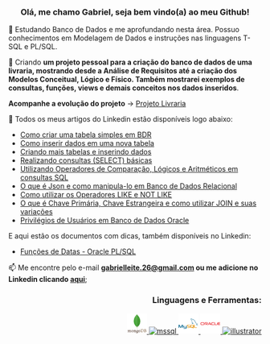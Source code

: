 <h3 align="center">Olá, me chamo Gabriel, seja bem vindo(a) ao meu Github!</h3>
 
👨 Estudando Banco de Dados e me aprofundando nesta área. Possuo conhecimentos em Modelagem de Dados e instruções nas linguagens T-SQL e PL/SQL.

🔭 Criando **um projeto pessoal para a criação do banco de dados de uma livraria, mostrando desde a Análise de Requisitos até a criação dos Modelos Conceitual, Lógico e Físico. Também mostrarei exemplos de consultas, funções, views e demais conceitos nos dados inseridos**.

**Acompanhe a evolução do projeto** -> [Projeto Livraria](https://github.com/GabrielSQL2022/projeto-livraria)

🌱 Todos os meus artigos do Linkedin estão disponíveis logo abaixo:

 - [Como criar uma tabela simples em BDR](https://www.linkedin.com/pulse/como-criar-uma-tabela-simples-em-bdr-descomplica-leite-angelo-neiva)
 - [Como inserir dados em uma nova tabela](https://www.linkedin.com/pulse/como-inserir-dados-em-uma-nova-tabela-descomplica-gabriel)
 - [Criando mais tabelas e inserindo dados](https://www.linkedin.com/pulse/criando-mais-tabelas-e-inserindo-dados-descomplica-gabriel)
 - [Realizando consultas (SELECT) básicas](https://www.linkedin.com/pulse/realizando-consultas-select-b%C3%A1sicas-descomplica-leite-angelo-neiva-1f)
 - [Utilizando Operadores de Comparação, Lógicos e Aritméticos em consultas SQL](https://www.linkedin.com/pulse/utilizando-operadores-de-compara%C3%A7%C3%A3o-l%C3%B3gicos-e-em-sql-gabriel/)
 - [O que é Json e como manipula-lo em Banco de Dados Relacional](https://www.linkedin.com/pulse/o-que-%C3%A9-json-e-como-manipula-lo-em-banco-de-dados-gabriel)
 - [Como utilizar os Operadores LIKE e NOT LIKE](https://www.linkedin.com/pulse/como-utilizar-os-operadores-like-e-descomplica-leite-angelo-neiva)
 - [O que é Chave Primária, Chave Estrangeira e como utilizar JOIN e suas variações](https://www.linkedin.com/pulse/o-que-%C3%A9-chave-prim%C3%A1ria-estrangeira-e-como-utilizar-gabriel)
 - [Privilégios de Usuários em Banco de Dados Oracle](https://www.linkedin.com/pulse/privil%25C3%25A9gios-de-usu%25C3%25A1rios-em-banco-dados-oracle-leite-angelo-neiva/?published=t&trackingId=m1myK2EOS%2Fis%2BzKHi7cOFw%3D%3D)

E aqui estão os documentos com dicas, também disponíveis no Linkedin:

- [Funções de Datas - Oracle PL/SQL](https://www.linkedin.com/posts/gabriel-l-a-neiva_fun%C3%A7%C3%B5es-de-data-plsql-gabriel-leite-activity-6963092579252908032-zORc?utm_source=linkedin_share&utm_medium=android_app)

📫 Me encontre pelo e-mail **gabrielleite.26@gmail.com ou me adicione no Linkedin clicando [aqui](https://www.linkedin.com/in/gabriel-l-a-neiva/)**;

<h3 align="right">Linguagens e Ferramentas:</h3>

<p align="right"> 
<a href="https://www.mongodb.com/" target="_blank" rel="noreferrer"> 
<img src="https://raw.githubusercontent.com/devicons/devicon/master/icons/mongodb/mongodb-original-wordmark.svg" alt="mongodb" width="40" height="40"/> </a> 
<a href="https://www.microsoft.com/en-us/sql-server" target="_blank" rel="noreferrer"> <img src="https://www.svgrepo.com/show/303229/microsoft-sql-server-logo.svg" alt="mssql" width="40" height="40"/> </a> 
<a href="https://www.mysql.com/" target="_blank" rel="noreferrer"> <img src="https://raw.githubusercontent.com/devicons/devicon/master/icons/mysql/mysql-original-wordmark.svg" alt="mysql" width="40" height="40"/> </a> 
<a href="https://www.oracle.com/" target="_blank" rel="noreferrer"> <img src="https://raw.githubusercontent.com/devicons/devicon/master/icons/oracle/oracle-original.svg" alt="oracle" width="40" height="40"/> </a> 
<a href="https://www.adobe.com/in/products/illustrator.html" target="_blank" rel="noreferrer"> 
<img src="https://www.vectorlogo.zone/logos/adobe_illustrator/adobe_illustrator-icon.svg" alt="illustrator" width="40" height="40"/> </a> 
</p>
